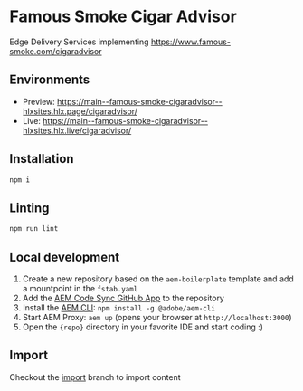 # Famous Smoke Cigar Advisor

Edge Delivery Services implementing https://www.famous-smoke.com/cigaradvisor

## Environments
- Preview: https://main--famous-smoke-cigaradvisor--hlxsites.hlx.page/cigaradvisor/
- Live: https://main--famous-smoke-cigaradvisor--hlxsites.hlx.live/cigaradvisor/

## Installation

```sh
npm i
```

## Linting

```sh
npm run lint
```

## Local development

1. Create a new repository based on the `aem-boilerplate` template and add a mountpoint in the `fstab.yaml`
1. Add the [AEM Code Sync GitHub App](https://github.com/apps/aem-code-sync) to the repository
1. Install the [AEM CLI](https://github.com/adobe/aem-cli): `npm install -g @adobe/aem-cli`
1. Start AEM Proxy: `aem up` (opens your browser at `http://localhost:3000`)
1. Open the `{repo}` directory in your favorite IDE and start coding :)

## Import

Checkout the [import](https://github.com/hlxsites/famous-smoke-cigaradvisor/tree/import) branch to import content 
